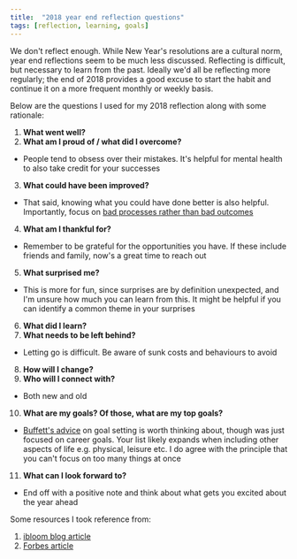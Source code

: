 ```yaml
---
title:  "2018 year end reflection questions"
tags: [reflection, learning, goals]
---
```


We don't reflect enough. While New Year's resolutions are a cultural norm, year end reflections seem to be much less discussed. Reflecting is difficult, but necessary to learn from the past. Ideally we'd all be reflecting more regularly; the end of 2018 provides a good excuse to start the habit and continue it on a more frequent monthly or weekly basis.

Below are the questions I used for my 2018 reflection along with some rationale: 

1. **What went well?**
2. **What am I proud of / what did I overcome?**
  * People tend to obsess over their mistakes. It's helpful for mental health to also take credit for your successes
3. **What could have been improved?**
  * That said, knowing what you could have done better is also helpful. Importantly, focus on [bad processes rather than bad outcomes](http://michaelmauboussin.com/excerpts/MTYKexcerpt.pdf "Mauboussin on process vs outcome") 
4. **What am I thankful for?**
  * Remember to be grateful for the opportunities you have. If these include friends and family, now's a great time to reach out 
5. **What surprised me?**
  * This is more for fun, since surprises are by definition unexpected, and I'm unsure how much you can learn from this. It might be helpful if you can identify a common theme in your surprises
6. **What did I learn?**
7. **What needs to be left behind?**
  * Letting go is difficult. Be aware of sunk costs and behaviours to avoid
8. **How will I change?**
9. **Who will I connect with?**
  * Both new and old
10. **What are my goals? Of those, what are my top goals?**
  * [Buffett's advice](https://jamesclear.com/buffett-focus "Buffett on focus") on goal setting is worth thinking about, though was just focused on career goals. Your list likely expands when including other aspects of life e.g. physical, leisure etc. I do agree with the principle that you can't focus on too many things at once
11. **What can I look forward to?**
  * End off with a positive note and think about what gets you excited about the year ahead
  
Some resources I took reference from:
1. [ibloom blog article](https://ibloom.us/blog/10-end-of-the-year-reflection-questions/ "ibloom article")
2. [Forbes article](https://www.forbes.com/sites/hennainam/2018/12/31/ten-questions-to-ask-in-your-personal-year-end-review/#43e05e127e7d "forbes article")
